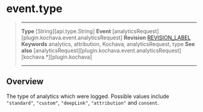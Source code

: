 # event.type

> --------------------- ------------------------------------------------------------------------------------------
> __Type__              [String][api.type.String]
> __Event__             [analyticsRequest][plugin.kochava.event.analyticsRequest]
> __Revision__          [REVISION_LABEL](REVISION_URL)
> __Keywords__          analytics, attribution, Kochava, analyticsRequest, type
> __See also__			[analyticsRequest][plugin.kochava.event.analyticsRequest]
>						[kochava.*][plugin.kochava]
> --------------------- ------------------------------------------------------------------------------------------

## Overview

The type of analytics which were logged. Possible values include `"standard"`, `"custom"`, `"deepLink"`, `"attribution"` and `consent`.
